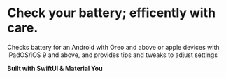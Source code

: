 # Check your battery; efficently with care.
Checks battery for an Android with Oreo and above or apple devices with iPadOS/iOS 9 and above, and provides tips and tweaks to adjust settings

 **Built with SwiftUI & Material You**
